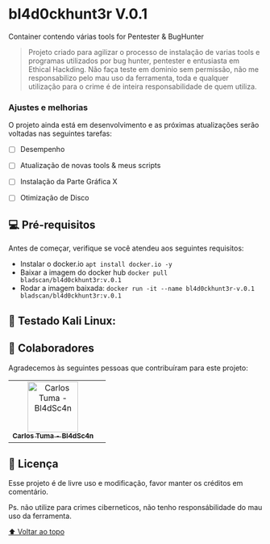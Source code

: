 # bl4d0ckhunt3r V.0.1

 Container contendo várias tools for Pentester & BugHunter


> Projeto criado para agilizar o processo de instalação de varias tools e programas utilizados por bug hunter, pentester e entusiasta em Ethical Hackding.
Não faça teste em dominio sem permissão, não me responsabilizo pelo mau uso da ferramenta, toda e qualquer utilização para o crime é de inteira responsabilidade de quem utiliza.

### Ajustes e melhorias

O projeto ainda está em desenvolvimento e as próximas atualizações serão voltadas nas seguintes tarefas:

- [ ] Desempenho
- [ ] Atualização de novas tools & meus scripts 
- [ ] Instalação da Parte Gráfica X 
- [ ] Otimização de Disco


## 💻 Pré-requisitos

Antes de começar, verifique se você atendeu aos seguintes requisitos:

* Instalar o docker.io `apt install docker.io -y`
* Baixar a imagem do docker hub `docker pull bladscan/bl4d0ckhunt3r:v.0.1`
* Rodar a imagem baixada: `docker run -it --name bl4d0ckhunt3r-v.0.1 bladscan/bl4d0ckhunt3r:v.0.1`

## 🚀 Testado Kali Linux:


## 🤝 Colaboradores

Agradecemos às seguintes pessoas que contribuíram para este projeto:

<table>
  <tr>
    <td align="center">
      <a href="#">
        <img src="bl4dsc4n.jpeg" width="100px;" alt="Carlos Tuma - Bl4dSc4n"/><br>
        <sub>
          <b>Carlos Tuma - Bl4dSc4n</b>
        </sub>
      </a>
    </td>
    <td align="center">
  </tr>
</table>


## 📝 Licença

Esse projeto é de livre uso e modificação, favor manter os créditos em comentário.
 
Ps. não utilize para crimes ciberneticos, não tenho responsábilidade do mau uso da ferramenta.

[⬆ Voltar ao topo](#nome-do-projeto)<br>
